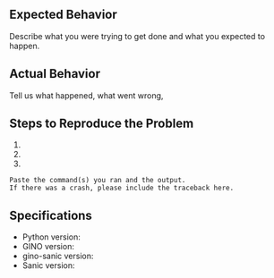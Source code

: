 ## Expected Behavior

Describe what you were trying to get done and what you expected to happen.

## Actual Behavior

Tell us what happened, what went wrong,

## Steps to Reproduce the Problem

  1.  
  2.  
  3.  

```plaintext
Paste the command(s) you ran and the output.
If there was a crash, please include the traceback here.
```

## Specifications

* Python version:
* GINO version:
* gino-sanic version:
* Sanic version:
